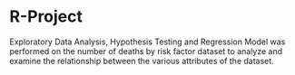 # R-Project

Exploratory Data Analysis, Hypothesis Testing and Regression Model was performed on the number of deaths by risk factor dataset to analyze and examine the relationship 
between the various attributes of the dataset.
